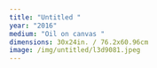 ```yaml
---
title: "Untitled "
year: "2016"
medium: "Oil on canvas "
dimensions: 30x24in. / 76.2x60.96cm
image: /img/untitled/l3d9081.jpeg
---
```




